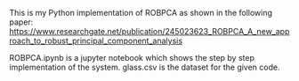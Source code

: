 This is my Python implementation of ROBPCA as shown in the following paper: https://www.researchgate.net/publication/245023623_ROBPCA_A_new_approach_to_robust_principal_component_analysis

ROBPCA.ipynb is a jupyter notebook which shows the step by step implementation of the system. glass.csv is the dataset for the given code. 
